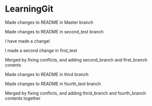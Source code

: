 # LearningGit


Made changes to README in Master branch

Made changes to README in second_test branch

I have made a change!

I made a second change in first_test

Merged by fixing conflicts, and adding second_branch and first_branch conents

Made changes to README in third branch

Made changes to README in fourth_test branch

Merged by fixing conflicts, and adding thrid_branch and fourth_branch contents together

